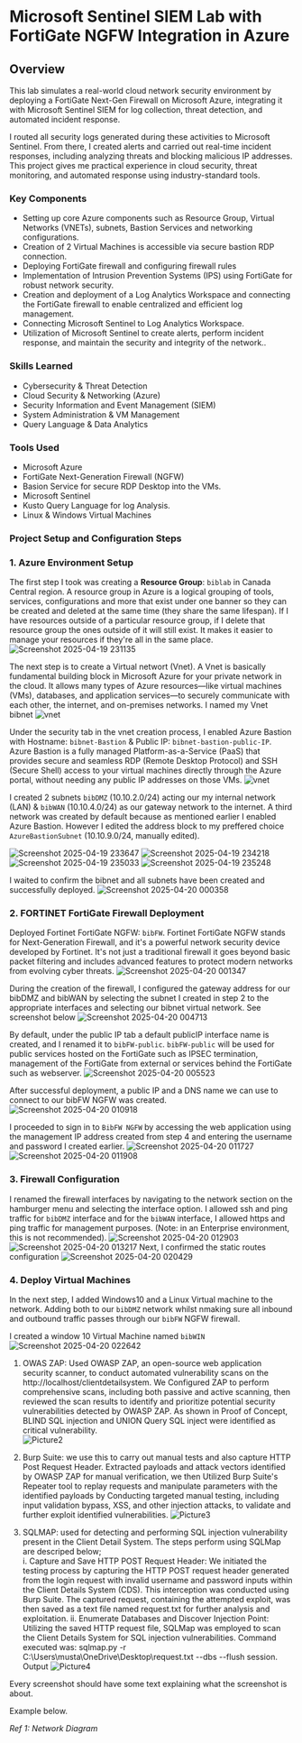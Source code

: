 # Microsoft Sentinel SIEM Lab with FortiGate NGFW Integration in Azure

## Overview

This lab simulates a real-world cloud network security environment by deploying a FortiGate Next-Gen Firewall on Microsoft Azure, integrating it with Microsoft Sentinel SIEM for log collection, threat detection, and automated incident response.

I routed all security logs generated during these activities to Microsoft Sentinel. From there, I created alerts and carried out real-time incident responses, including analyzing threats and blocking malicious IP addresses. This project gives me practical experience in cloud security, threat monitoring, and automated response using industry-standard tools.

### Key Components
- Setting up core Azure components such as Resource Group, Virtual Networks (VNETs), subnets, Bastion Services and networking configurations.
- Creation of 2 Virtual Machines is accessible via secure bastion RDP connection.
- Deploying FortiGate firewall and configuring firewall rules
- Implementation of Intrusion Prevention Systems (IPS) using FortiGate for robust network security.
- Creation and deployment of a Log Analytics Workspace and connecting the FortiGate firewall to enable centralized and efficient log management.
- Connecting Microsoft Sentinel to Log Analytics Workspace.
- Utilization of Microsoft Sentinel to create alerts, perform incident response, and maintain the security and integrity of the network..

### Skills Learned

- Cybersecurity & Threat Detection
- Cloud Security & Networking (Azure)
- Security Information and Event Management (SIEM)
- System Administration & VM Management
- Query Language & Data Analytics

### Tools Used
- Microsoft Azure
- FortiGate Next-Generation Firewall (NGFW)
- Basion Service for secure RDP Desktop into the VMs.
- Microsoft Sentinel
- Kusto Query Language for log Analysis.
- Linux & Windows Virtual Machines

### Project Setup and Configuration Steps

### 1. Azure Environment Setup

The first step I took was creating  a **Resource Group**: `biblab` in Canada Central region. A resource group in Azure is a logical grouping of tools, services, configurations and more that exist under one banner so they can be created and deleted at the same time (they share the same lifespan). If I have resources outside of a particular resource group, if I delete that resource group the ones outside of it will still exist. It makes it easier to manage your resources if they're all in the same place. 
![Screenshot 2025-04-19 231135](https://github.com/user-attachments/assets/1dc6f81b-346a-4b1e-bcaa-a0756d7fd82b)

The next step is to create a Virtual networt (Vnet). A Vnet is basically fundamental building block in Microsoft Azure for your private network in the cloud. It allows many types of Azure resources—like virtual machines (VMs), databases, and application services—to securely communicate with each other, the internet, and on-premises networks.  I named my Vnet bibnet
![vnet](https://github.com/user-attachments/assets/b0635440-2c60-4c74-af07-df0f6d057245)

Under the security tab in the vnet creation process, I enabled Azure Bastion with Hostname: `bibnet-Bastion` & Public IP: `bibnet-bastion-public-IP`. Azure Bastion is a fully managed Platform-as-a-Service (PaaS) that provides secure and seamless RDP (Remote Desktop Protocol) and SSH (Secure Shell) access to your virtual machines directly through the Azure portal, without needing any public IP addresses on those VMs.
![vnet](https://github.com/user-attachments/assets/588aacab-287f-44e7-9581-ce859fc5efd5)

I created 2 subnets `bibDMZ` (10.10.2.0/24) acting our my internal network (LAN) & `bibWAN` (10.10.4.0/24) as our gateway network to the internet. A third network was created by default because as mentioned earlier I enabled Azure Bastion. However I edited the address block to my preffered choice `AzureBastionSubnet` (10.10.9.0/24, manually edited).

![Screenshot 2025-04-19 233647](https://github.com/user-attachments/assets/430d8c23-96cf-46b3-9a42-1f13b428f8bc)
![Screenshot 2025-04-19 234218](https://github.com/user-attachments/assets/01048956-4b8c-49e3-805a-e0feeba6112d)
![Screenshot 2025-04-19 235033](https://github.com/user-attachments/assets/2e5d74bc-09f7-478d-8e7a-be7a8f504425)
![Screenshot 2025-04-19 235248](https://github.com/user-attachments/assets/943e11af-85d1-40be-af33-a66b6e88ce48)

I waited to confirm the bibnet and all subnets have been created and successfully deployed. 
![Screenshot 2025-04-20 000358](https://github.com/user-attachments/assets/b27cf6a7-02e0-4d5d-93bc-d36230f955d9)

### 2. FORTINET FortiGate Firewall Deployment
Deployed Fortinet FortiGate NGFW: `bibFW`. Fortinet FortiGate NGFW stands for Next-Generation Firewall, and it's a powerful network security device developed by Fortinet. It's not just a traditional firewall it goes beyond basic packet filtering and includes advanced features to protect modern networks from evolving cyber threats.
![Screenshot 2025-04-20 001347](https://github.com/user-attachments/assets/ae8c280b-1690-4648-9c9a-c23b74c9d4ce)

During the creation of the firewall, I configured the gateway address for our bibDMZ and bibWAN by selecting the subnet I created in step 2 to the appropriate interfaces and selecting our bibnet virtual network. See screenshot below 
![Screenshot 2025-04-20 004713](https://github.com/user-attachments/assets/aa0fdb9e-b31e-4242-8d92-ce045cf0fdf3)

By default, under the public IP tab a default publicIP interface name is created, and I renamed it to  `bibFW-public`.  `bibFW-public` will be used for public services hosted on the FortiGate such as IPSEC termination, management of the FortiGate from external or services behind the FortiGate such as webserver. 
![Screenshot 2025-04-20 005523](https://github.com/user-attachments/assets/c4936ab6-d232-442e-bbe0-ae61fa37846b)

After successful deployment, a public IP and a DNS name we can use to connect to our bibFW NGFW was created.
![Screenshot 2025-04-20 010918](https://github.com/user-attachments/assets/c647875e-b3c5-4325-9cd3-d204918a3336)

I proceeded to sign in to `BibFW NGFW` by accessing the web application using the management IP address created from step 4 and entering the username and password I created earlier.
![Screenshot 2025-04-20 011727](https://github.com/user-attachments/assets/c39b0273-82fb-45cf-b893-d115ef3b5f0e)
![Screenshot 2025-04-20 011908](https://github.com/user-attachments/assets/372b678b-a04b-46da-84b7-dea22b37b3cc)

### 3. Firewall Configuration

I renamed the firewall interfaces by navigating to the network section on the hamburger menu and selecting the interface option. I allowed ssh and ping traffic for `bibDMZ` interface and for the `bibWAN` interface, I allowed https and ping traffic for management purposes. (Note: in an Enterprise environment, this is not recommended).
![Screenshot 2025-04-20 012903](https://github.com/user-attachments/assets/4c0930b2-bfae-473c-9217-9115e2f49d8c)
![Screenshot 2025-04-20 013217](https://github.com/user-attachments/assets/41ef0118-28f3-4dad-87b8-e9cd97516301)
Next, I confirmed the static routes configuration 
![Screenshot 2025-04-20 020429](https://github.com/user-attachments/assets/4e37bc29-8524-43ac-af20-eecc51f43f52)


### 4. Deploy Virtual Machines

In the next step, I added Windows10 and a Linux Virtual machine to the network. Adding both to our `bibDMZ` network whilst nmaking sure all inbound and outbound traffic passes through our `bibFW` NGFW firewall. 

I created a window 10 Virtual Machine named `bibWIN` 
![Screenshot 2025-04-20 022642](https://github.com/user-attachments/assets/881ab577-c240-436d-9ce3-c4bf88ca7b74)


1. OWAS ZAP: Used OWASP ZAP, an open-source web application security scanner, to conduct automated vulnerability scans on the http://localhost/clientdetailsystem. We Configured ZAP to perform comprehensive scans, including both passive and active scanning, then reviewed the scan results to identify and prioritize potential security vulnerabilities detected by OWASP ZAP. As shown in Proof of Concept, BLIND SQL injection and UNION Query SQL inject were identified as critical vulnerability.  
![Picture2](https://github.com/user-attachments/assets/8c621698-fb08-40e9-bbab-f3403fe1b5df)

2. Burp Suite: we use this to carry out manual tests and also capture HTTP Post Request Header. Extracted payloads and attack vectors identified by OWASP ZAP for manual verification, we then Utilized Burp Suite's Repeater tool to replay requests and manipulate parameters with the identified payloads by Conducting targeted manual testing, including input validation bypass, XSS, and other injection attacks, to validate and further exploit identified vulnerabilities.
![Picture3](https://github.com/user-attachments/assets/6f51cdcb-d689-422a-aaf0-888ef4dcb94d)

3. SQLMAP: used for detecting and performing SQL injection vulnerability present in the Client Detail System. The steps perform using SQLMap are descriped below; <br>
   i. Capture and Save HTTP POST Request Header: We initiated the testing process by          capturing the HTTP POST request header generated from the login request with            invalid username and password inputs within the Client Details System (CDS).            This interception was conducted using Burp Suite. The captured request,                 containing the attempted exploit, was then saved as a text file named request.txt       for further analysis and exploitation.
 ii.  Enumerate Databases and Discover Injection Point: Utilizing the saved HTTP              request file, SQLMap was employed to scan the Client Details System for SQL             injection vulnerabilities. Command executed was:
   sqlmap.py -r C:\Users\musta\OneDrive\Desktop\request.txt --dbs --flush     session.
                            Output
   ![Picture4](https://github.com/user-attachments/assets/d481269c-870d-4319-b7cf-2becb942f468)




Every screenshot should have some text explaining what the screenshot is about.

Example below.

*Ref 1: Network Diagram*
